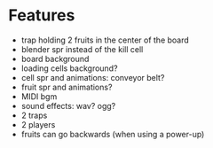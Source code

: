 
Features
===

- trap holding 2 fruits in the center of the board
- blender spr instead of the kill cell
- board background
- loading cells background?
- cell spr and animations: conveyor belt?
- fruit spr and animations?
- MIDI bgm 
- sound effects: wav? ogg?
- 2 traps
- 2 players
- fruits can go backwards (when using a power-up)
